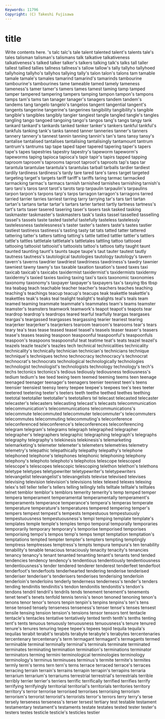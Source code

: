 ```yaml
---
Keywords: 11796 
Copyright: (C) Takeshi Fujisawa
---
```


# title

Write contents here.
's talc talc's tale talent talented
talent's talents tale's tales talisman talisman's talismans talk talkative talkativeness
talkativeness's talked talker talker's talkers talking talk's talks tall taller
tallest tallied tallies tallness tallness's tallow tallow's tally tallyho tallyhoed
tallyhoing tallyho's tallyhos tallying tally's talon talon's talons tam tamable
tamale tamale's tamales tamarind tamarind's tamarinds tambourine tambourine's tambourines tame
tameable tamed tamely tameness tameness's tamer tamer's tamers tames tamest
taming tamp tamped tamper tampered tampering tampers tamping tampon tampon's
tampons tamps tam's tams tan tanager tanager's tanagers tandem tandem's
tandems tang tangelo tangelo's tangelos tangent tangential tangent's tangents tangerine
tangerine's tangerines tangibility tangibility's tangible tangible's tangibles tangibly tangier tangiest
tangle tangled tangle's tangles tangling tango tangoed tangoing tango's tangos
tang's tangs tangy tank tankard tankard's tankards tanked tanker tanker's
tankers tankful tankful's tankfuls tanking tank's tanks tanned tanner tanneries
tanner's tanners tannery tannery's tannest tannin tanning tannin's tan's tans
tansy tansy's tantalise tantalised tantalises tantalising tantalisingly tantamount tantrum tantrum's
tantrums tap tape taped taper tapered tapering taper's tapers tape's
tapes tapestries tapestry tapestry's tapeworm tapeworm's tapeworms taping tapioca tapioca's
tapir tapir's tapirs tapped tapping taproom taproom's taprooms taproot taproot's
taproots tap's taps tar tarantula tarantulae tarantula's tarantulas tarball tarballs
tardier tardiest tardily tardiness tardiness's tardy tare tared tare's tares
target targeted targeting target's targets tariff tariff's tariffs taring tarmac
tarmacked tarmacking tarmac's tarmacs tarnish tarnished tarnishes tarnishing tarnish's taro
taro's taros tarot tarot's tarots tarp tarpaulin tarpaulin's tarpaulins tarpon
tarpon's tarpons tarp's tarps tarragon tarragon's tarragons tarred tarried tarrier
tarries tarriest tarring tarry tarrying tar's tars tart tartan tartan's
tartans tartar tartar's tartars tarter tartest tartly tartness tartness's tart's
tarts taser tasered tasering taser's tasers task tasked tasking taskmaster
taskmaster's taskmasters task's tasks tassel tasselled tasselling tassel's tassels taste
tasted tasteful tastefully tasteless tastelessly tastelessness tastelessness's taster taster's tasters
taste's tastes tastier tastiest tastiness tastiness's tasting tasty tat tats
tatted tatter tattered tattering tatter's tatters tatting tatting's tattle tattled
tattler tattler's tattlers tattle's tattles tattletale tattletale's tattletales tattling tattoo
tattooed tattooing tattooist tattooist's tattooists tattoo's tattoos tatty taught taunt
taunted taunting taunt's taunts taupe taupe's taut tauter tautest tautly
tautness tautness's tautological tautologies tautology tautology's tavern tavern's taverns tawdrier
tawdriest tawdriness tawdriness's tawdry tawnier tawniest tawny tawny's tax taxable
taxation taxation's taxed taxes taxi taxicab taxicab's taxicabs taxidermist taxidermist's
taxidermists taxidermy taxidermy's taxied taxies taxiing taxing taxi's taxis taxonomic
taxonomies taxonomy taxonomy's taxpayer taxpayer's taxpayers tax's taxying tbs tbsp
tea teabag teach teachable teacher teacher's teachers teaches teaching teaching's
teachings teacup teacup's teacups teak teakettle teakettle's teakettles teak's teaks
teal tealight tealight's tealights teal's teals team teamed teaming teammate
teammate's teammates team's teams teamster teamster's teamsters teamwork teamwork's teapot
teapot's teapots tear teardrop teardrop's teardrops teared tearful tearfully teargas
teargases teargas's teargassed teargasses teargassing tearier teariest tearing tearjerker tearjerker's
tearjerkers tearoom tearoom's tearooms tear's tears teary tea's teas tease
teased teasel teasel's teasels teaser teaser's teasers tease's teases teasing
teaspoon teaspoonful teaspoonful's teaspoonfuls teaspoon's teaspoons teaspoonsful teat teatime teat's
teats teazel teazel's teazels teazle teazle's teazles tech technical technicalities
technicality technicality's technically technician technician's technicians technique technique's techniques techno
technocracy technocracy's technocrat technocrat's technocrats technological technologically technologies technologist technologist's
technologists technology technology's tech's techs tectonics tectonics's tedious tediously tediousness
tediousness's tedium tedium's tee teed teeing teem teemed teeming teems
teen teenage teenaged teenager teenager's teenagers teenier teeniest teen's teens
teensier teensiest teensy teeny teepee teepee's teepees tee's tees teeter
teetered teetering teeter's teeters teeth teethe teethed teethes teething teetotal
teetotaller teetotaller's teetotallers tel telecast telecasted telecaster telecaster's telecasters telecasting
telecast's telecasts telecommunication telecommunication's telecommunications telecommunications's telecommute telecommuted telecommuter telecommuter's
telecommuters telecommutes telecommuting telecommuting's teleconference teleconferenced teleconference's teleconferences teleconferencing telegram
telegram's telegrams telegraph telegraphed telegrapher telegrapher's telegraphers telegraphic telegraphing telegraph's
telegraphs telegraphy telegraphy's telekinesis telekinesis's telemarketing telemarketing's telemeter telemeter's telemeters
telemetries telemetry telemetry's telepathic telepathically telepathy telepathy's telephone telephoned telephone's
telephones telephonic telephoning telephony telephony's telephoto telephoto's telephotos telescope telescoped
telescope's telescopes telescopic telescoping telethon telethon's telethons teletype teletypes teletypewriter
teletypewriter's teletypewriters televangelist televangelist's televangelists televise televised televises televising television
television's televisions telex telexed telexes telexing telex's tell teller teller's
tellers telling tellingly tells telltale telltale's telltales telnet temblor temblor's
temblors temerity temerity's temp temped temper tempera temperament temperamental temperamentally
temperament's temperaments temperance temperance's tempera's temperas temperate temperature temperature's temperatures
tempered tempering temper's tempers tempest tempest's tempests tempestuous tempestuously tempestuousness
tempestuousness's tempi temping template template's templates temple temple's temples tempo
temporal temporally temporaries temporarily temporary temporary's temporise temporised temporises temporising
tempo's tempos temp's temps tempt temptation temptation's temptations tempted tempter
tempter's tempters tempting temptingly temptress temptresses temptress's tempts tempura tempura's
ten tenability tenability's tenable tenacious tenaciously tenacity tenacity's tenancies tenancy
tenancy's tenant tenanted tenanting tenant's tenants tend tended tendencies tendency
tendency's tendentious tendentiously tendentiousness tendentiousness's tender tendered tenderer tenderest tenderfeet
tenderfoot tenderfoot's tenderfoots tenderhearted tendering tenderise tenderised tenderiser tenderiser's tenderisers
tenderises tenderising tenderloin tenderloin's tenderloins tenderly tenderness tenderness's tender's tenders
tending tendinitis tendinitis's tendon tendonitis tendonitis's tendon's tendons tendril tendril's
tendrils tends tenement tenement's tenements tenet tenet's tenets tenfold tennis
tennis's tenon tenoned tenoning tenon's tenons tenor tenor's tenors tenpin
tenpin's tenpins tenpins's ten's tens tense tensed tensely tenseness tenseness's
tenser tense's tenses tensest tensile tensing tension tension's tensions tensor
tensors tent tentacle tentacle's tentacles tentative tentatively tented tenth tenth's
tenths tenting tent's tents tenuous tenuously tenuousness tenuousness's tenure tenured
tenure's tenures tenuring tepee tepee's tepees tepid tequila tequila's tequilas
terabit terabit's terabits terabyte terabyte's terabytes tercentenaries tercentenary tercentenary's term
termagant termagant's termagants termed terminable terminal terminally terminal's terminals terminate
terminated terminates terminating termination termination's terminations terminator terminators terming termini
terminological terminologies terminology terminology's terminus terminuses terminus's termite termite's termites
termly term's terms tern tern's terns terrace terraced terrace's terraces
terracing terrain terrain's terrains terrapin terrapin's terrapins terraria terrarium terrarium's
terrariums terrestrial terrestrial's terrestrials terrible terribly terrier terrier's terriers terrific
terrifically terrified terrifies terrify terrifying terrifyingly territorial territorial's territorials territories
territory territory's terror terrorise terrorised terrorises terrorising terrorism terrorism's terrorist
terrorist's terrorists terror's terrors terry terry's terse tersely terseness terseness's
terser tersest tertiary test testable testament testamentary testament's testaments testate
testates tested tester tester's testers testes testicle testicle's testicles testier
